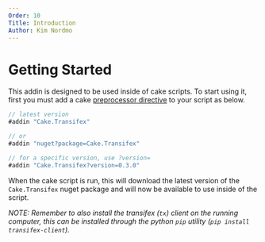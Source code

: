 ```yaml
---
Order: 10
Title: Introduction
Author: Kim Nordmo
---
```


# Getting Started

This addin is designed to be used inside of cake scripts. To start using it, first you must add a cake [preprocessor directive](http://cakebuild.net/docs/fundamentals/preprocessor-directives) to your script as below.

```cs
// latest version 
#addin "Cake.Transifex"

// or
#addin "nuget?package=Cake.Transifex"

// for a specific version, use ?version=
#addin "Cake.Transifex?version=0.3.0"
```

When the cake script is run, this will download the latest version of the `Cake.Transifex` nuget package and will now be available to use inside of the script.


*NOTE: Remember to also install the transifex (`tx`) client on the running computer, this can be installed through
the python `pip` utility (`pip install transifex-client`).*
